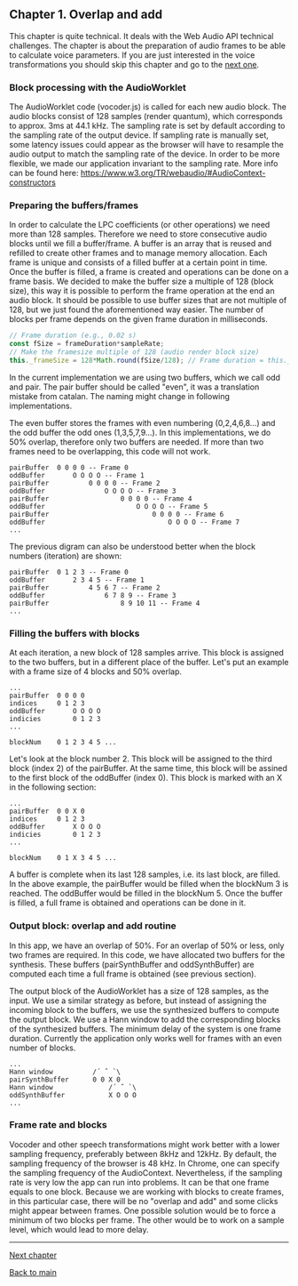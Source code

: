 ## Chapter 1. Overlap and add

This chapter is quite technical. It deals with the Web Audio API technical challenges. The chapter is about the preparation of audio frames to be able to calculate voice parameters. If you are just interested in the voice transformations you should skip this chapter and go to the [next one](Chapter%202.%20LPC%20coefficients.md).

### Block processing with the AudioWorklet
The AudioWorklet code (vocoder.js) is called for each new audio block. The audio blocks consist of 128 samples (render quantum), which corresponds to approx. 3ms at 44.1 kHz. The sampling rate is set by default according to the sampling rate of the output device. If sampling rate is manually set, some latency issues could appear as the browser will have to resample the audio output to match the sampling rate of the device. In order to be more flexible, we made our application invariant to the sampling rate. More info can be found here: https://www.w3.org/TR/webaudio/#AudioContext-constructors

### Preparing the buffers/frames
In order to calculate the LPC coefficients (or other operations) we need more than 128 samples. Therefore we need to store consecutive audio blocks until we fill a buffer/frame. A buffer is an array that is reused and refilled to create other frames and to manage memory allocation. Each frame is unique and consists of a filled buffer at a certain point in time. Once the buffer is filled, a frame is created and operations can be done on a frame basis. We decided to make the buffer size a multiple of 128 (block size), this way it is possible to perform the frame operation at the end an audio block. It should be possible to use buffer sizes that are not multiple of 128, but we just found the aforementioned way easier. The number of blocks per frame depends on the given frame duration in milliseconds.

```javascript
// Frame duration (e.g., 0.02 s)
const fSize = frameDuration*sampleRate; 
// Make the framesize multiple of 128 (audio render block size)
this._frameSize = 128*Math.round(fSize/128); // Frame duration = this._frameSize/sampleRate;
```

In the current implementation we are using two buffers, which we call odd and pair. The pair buffer should be called "even", it was a translation mistake from catalan. The naming might change in following implementations.

The even buffer stores the frames with even numbering (0,2,4,6,8...) and the odd buffer the odd ones (1,3,5,7,9...). In this implementations, we do 50% overlap, therefore only two buffers are needed. If more than two frames need to be overlapping, this code will not work.

```
pairBuffer  0 0 0 0 -- Frame 0
oddBuffer       O O O O -- Frame 1
pairBuffer          0 0 0 0 -- Frame 2
oddBuffer               O O O O -- Frame 3
pairBuffer                  0 0 0 0 -- Frame 4
oddBuffer                       O O O O -- Frame 5
pairBuffer                          0 0 0 0 -- Frame 6
oddBuffer                               O O O O -- Frame 7
...
```

The previous digram can also be understood better when the block numbers (iteration) are shown:

```
pairBuffer  0 1 2 3 -- Frame 0
oddBuffer       2 3 4 5 -- Frame 1
pairBuffer          4 5 6 7 -- Frame 2
oddBuffer               6 7 8 9 -- Frame 3
pairBuffer                  8 9 10 11 -- Frame 4
...
```


### Filling the buffers with blocks
At each iteration, a new block of 128 samples arrive. This block is assigned to the two buffers, but in a different place of the buffer. Let's put an example with a frame size of 4 blocks and 50% overlap.
```
...
pairBuffer  0 0 0 0
indices     0 1 2 3
oddBuffer       O O O O
indicies        0 1 2 3
...

blockNum    0 1 2 3 4 5 ...
```

Let's look at the block number 2. This block will be assigned to the third block (index 2) of the pairBuffer. At the same time, this block will be assined to the first block of the oddBuffer (index 0). This block is marked with an X in the following section:

```
...
pairBuffer  0 0 X 0
indices     0 1 2 3
oddBuffer       X O O O
indicies        0 1 2 3
...

blockNum    0 1 X 3 4 5 ...
```

A buffer is complete when its last 128 samples, i.e. its last block, are filled. In the above example, the pairBuffer would be filled when the blockNum 3 is reached. The oddBuffer would be filled in the blockNum 5. Once the buffer is filled, a full frame is obtained and operations can be done in it.

### Output block: overlap and add routine
In this app, we have an overlap of 50%. For an overlap of 50% or less, only two frames are required. In this code, we have allocated two buffers for the synthesis. These buffers (pairSynthBuffer and oddSynthBuffer) are computed each time a full frame is obtained (see previous section).

The output block of the AudioWorklet has a size of 128 samples, as the input. We use a similar strategy as before, but instead of assigning the incoming block to the buffers, we use the synthesized buffers to compute the output block. We use a Hann window to add the corresponding blocks of the synthesized buffers. The minimum delay of the system is one frame duration. Currently the application only works well for frames with an even number of blocks.

```
...                
Hann window          /´ ˆ `\
pairSynthBuffer      0 0 X 0
Hann window              /´ ˆ `\
oddSynthBuffer           X O O O
...

```

### Frame rate and blocks
Vocoder and other speech transformations might work better with a lower sampling frequency, preferably between 8kHz and 12kHz. By default, the sampling frequency of the browser is 48 kHz. In Chrome, one can specify the sampling frequency of the AudioContext. Nevertheless, if the sampling rate is very low the app can run into problems. It can be that one frame equals to one block. Because we are working with blocks to create frames, in this particular case, there will be no "overlap and add" and some clicks might appear between frames. One possible solution would be to force a minimum of two blocks per frame. The other would be to work on a sample level, which would lead to more delay.

___

[Next chapter](Chapter%202.%20LPC%20coefficients.md)

[Back to main](../README.md)
